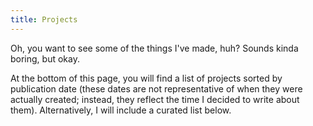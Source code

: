 ```yaml
---
title: Projects
---
```


Oh, you want to see some of the things I've made, huh?
Sounds kinda boring, but okay.

At the bottom of this page,
you will find a list of projects
sorted by publication date
(these dates are not representative
of when they were actually created;
instead, they reflect the time
I decided to write about them).
Alternatively, I will include
a curated list below.
